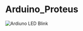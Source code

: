 # Arduino_Proteus
![Ardiuno LED Blink](https://github.com/Mozammel92/Arduino_Proteus/assets/151339686/ebe9f460-13d1-498f-a0e7-9d42d46c2aa9)
